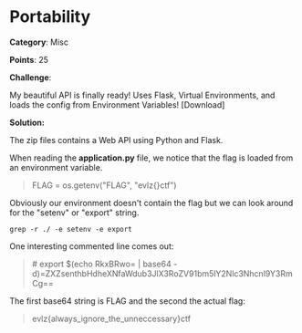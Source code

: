 # Portability

**Category**: Misc

**Points**: 25

**Challenge**: 

My beautiful API is finally ready! Uses Flask, Virtual Environments, and loads the config from Environment Variables! [Download]

**Solution:** 

The zip files contains a Web API using Python and Flask.

When reading the **application.py** file, we notice that the flag is loaded from an environment variable.
> FLAG = os.getenv("FLAG", "evlz{}ctf")

Obviously our environment doesn't contain the flag but we can look around for the "setenv" or "export" string.

`grep -r ./ -e setenv -e export`

One interesting commented line comes out:
> \# export $(echo RkxBRwo= | base64 -d)=ZXZsenthbHdheXNfaWdub3JlX3RoZV91bm5lY2Nlc3Nhcnl9Y3RmCg==

The first base64 string is FLAG and the second the actual flag:
> evlz{always_ignore_the_unneccessary}ctf
